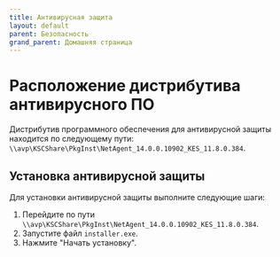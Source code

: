 ```yaml
---
title: Антивирусная защита
layout: default
parent: Безопасность
grand_parent: Домашняя страница
---
```


# Расположение дистрибутива антивирусного ПО

Дистрибутив программного обеспечения для антивирусной защиты находится по следующему пути: `\\avp\KSCShare\PkgInst\NetAgent_14.0.0.10902_KES_11.8.0.384`.

## Установка антивирусной защиты

Для установки антивирусной защиты выполните следующие шаги:

1. Перейдите по пути `\\avp\KSCShare\PkgInst\NetAgent_14.0.0.10902_KES_11.8.0.384`.
2. Запустите файл `installer.exe`.
3. Нажмите "Начать установку".
